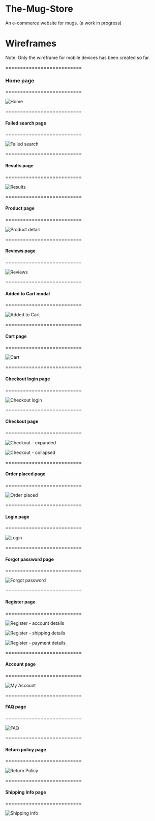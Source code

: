 # The-Mug-Store
An e-commerce website for mugs. (a work in progress)

# Wireframes
Note: Only the wireframe for mobile devices has been created so far.

==========================
### Home page
==========================

![Home](https://user-images.githubusercontent.com/112350764/196778466-5d87e6d7-4560-484e-83ca-eed5b064e0fe.png)

==========================
#### Failed search page
==========================

![Failed search](https://user-images.githubusercontent.com/112350764/196779097-9a00346b-3360-4ba1-96fb-d407a318469f.png)

==========================
#### Results page
==========================

![Results](https://user-images.githubusercontent.com/112350764/196778672-55ae780e-59dc-45ec-aa6f-6392f6ffd0c7.png)

==========================
#### Product page
==========================

![Product detail](https://user-images.githubusercontent.com/112350764/196778711-453f7697-4a0f-4f3e-bfb5-7943328d9b16.png)

==========================
#### Reviews page
==========================

![Reviews](https://user-images.githubusercontent.com/112350764/196778733-a24a5dbe-66ed-4280-abcc-7ee3386e5c44.png)

==========================
#### Added to Cart modal
==========================

![Added to Cart](https://user-images.githubusercontent.com/112350764/196778810-b7a802e5-2edb-406e-90fa-e1ad19b522fe.png)

==========================
#### Cart page
==========================

![Cart](https://user-images.githubusercontent.com/112350764/196778820-c962c22f-7e4a-49f7-aaf8-55ad6aed0a18.png)

==========================
#### Checkout login page
==========================

![Checkout login](https://user-images.githubusercontent.com/112350764/196778871-621f1ac0-6536-47b7-9b67-f4891125ce41.png)

==========================
#### Checkout page
==========================

![Checkout - expanded](https://user-images.githubusercontent.com/112350764/196778949-52656de2-5ae9-48ae-846d-31043e321800.png)

![Checkout - collapsed](https://user-images.githubusercontent.com/112350764/196778965-34bcb583-6343-4752-b5ea-beda80e020a2.png)

==========================
#### Order placed page
==========================

![Order placed](https://user-images.githubusercontent.com/112350764/196778994-ba6c8fd1-9455-41a0-8fc3-6ecd0d45456f.png)

==========================
#### Login page
==========================

![Login](https://user-images.githubusercontent.com/112350764/196779159-44a3f0ec-7380-4ebf-826c-1c883db09c3a.png)

==========================
#### Forgot password page
==========================

![Forgot password](https://user-images.githubusercontent.com/112350764/196779350-7c52615d-5afc-42c4-abc8-451a399c40f0.png)

==========================
#### Register page
==========================

![Register - account details](https://user-images.githubusercontent.com/112350764/196779181-d2e70150-5b93-4a70-b04f-ab8824728017.png)

![Register - shipping details](https://user-images.githubusercontent.com/112350764/196779310-b5da4ec3-9394-4aa0-88f8-7371b7899779.png)

![Register - payment details](https://user-images.githubusercontent.com/112350764/196779319-21fb50c5-369f-48bd-ad24-ee19ce0fbf5f.png)

==========================
#### Account page
==========================

![My Account](https://user-images.githubusercontent.com/112350764/196779330-f874434c-1b86-4b2d-a5a4-1426cc334ab1.png)

==========================
#### FAQ page
==========================

![FAQ](https://user-images.githubusercontent.com/112350764/196779392-45c0b538-b8c8-4f52-b684-53dabcfbe66c.png)

==========================
#### Return policy page
==========================

![Return Policy](https://user-images.githubusercontent.com/112350764/196779407-ccf1e4fc-cbe8-4a83-908d-379646469118.png)

==========================
#### Shipping Info page
==========================

![Shipping Info](https://user-images.githubusercontent.com/112350764/196779427-d35bb707-1999-4f33-a7db-bec1200638c6.png)
